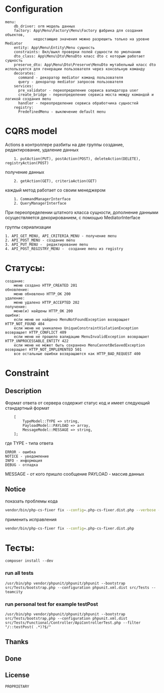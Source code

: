 # Configuration

    menu:
        db_driver: orm модель данных
        factory: App\Menu\Factory\Menu\Factory фабрика для создания объектов,
                 недостающие значения можно разрешить только на уровне Mediator
        entity: App\Menu\Entity\Menu сущность
        constraints: Вкл/выкл проверки полей сущности по умолчанию
        dto_class: App\Menu\Dto\MenuDto класс dto с которым работает сущность
        preserve_dto: App\Menu\Dto\Preserve\MenuDto мутабельный класс dto используется для генерации пользователя через консольную команду
        decorates:
          command - декоратор mediator команд пользователя 
          query - декоратор mediator запросов пользователя
        services:
          pre_validator - переопределение сервиса валидатора user
          create_bridge - переопределение сервиса моста между командой и логикой создания menu
          handler - переопределение сервиса обработчика сущностей
        registry:
          PredefinedMenu - выключение default menu 

# CQRS model

Actions в контроллере разбиты на две группы создание, редактирование, удаление данных

        1. putAction(PUT), postAction(POST), deleteAction(DELETE), registryAction(POST)

получение данных

        2. getAction(GET), criteriaAction(GET)

каждый метод работает со своим менеджером

        1. CommandManagerInterface
        2. QueryManagerInterface

При переопределении штатного класса сущности, дополнение данными осуществляется декорированием, с помощью MediatorInterface

группы сериализации

    1. API_GET_MENU, API_CRITERIA_MENU - получение menu
    2. API_POST_MENU - создание menu
    3. API_PUT_MENU -  редактирование menu
    4. API_POST_REGISTRY_MENU -  создание menu из registry

# Статусы:

    создание:
        меню создано HTTP_CREATED 201
    обновление:
        меню обновлено HTTP_OK 200
    удаление:
        меню удалено HTTP_ACCEPTED 202
    получение:
        меню(и) найдены HTTP_OK 200
    ошибки:
        если меню не найдено MenuNotFoundException возвращает HTTP_NOT_FOUND 404
        если меню не уникалено UniqueConstraintViolationException возвращает HTTP_CONFLICT 409
        если меню не прошело валидацию MenuInvalidException возвращает HTTP_UNPROCESSABLE_ENTITY 422
        если меню не может быть сохранено MenuCannotBeSavedException возвращает HTTP_NOT_IMPLEMENTED 501
        все остальные ошибки возвращаются как HTTP_BAD_REQUEST 400

# Constraint

## Description
Формат ответа от сервера содержит статус код и имеет следующий стандартный формат
```text
    [
        TypeModel::TYPE => string,
        PayloadModel::PAYLOAD => array,
        MessageModel::MESSAGE => string,
    ];
```
где
TYPE - типа ответа

    ERROR - ошибка
    NOTICE - уведомление
    INFO - информация
    DEBUG - отладка

MESSAGE - от кого пришло сообщение
PAYLOAD - массив данных

## Notice

показать проблемы кода

```bash
vendor/bin/php-cs-fixer fix --config=.php-cs-fixer.dist.php --verbose --diff --dry-run
```

применить исправления

```bash
vendor/bin/php-cs-fixer fix --config=.php-cs-fixer.dist.php
```

# Тесты:

    composer install --dev

### run all tests

    /usr/bin/php vendor/phpunit/phpunit/phpunit --bootstrap src/Tests/bootstrap.php --configuration phpunit.xml.dist src/Tests --teamcity

### run personal test for example testPost

    /usr/bin/php vendor/phpunit/phpunit/phpunit --bootstrap src/Tests/bootstrap.php --configuration phpunit.xml.dist src/Tests/Functional/Controller/ApiControllerTest.php --filter "/::testPost( .*)?$/" 

## Thanks

## Done

## License
    PROPRIETARY
